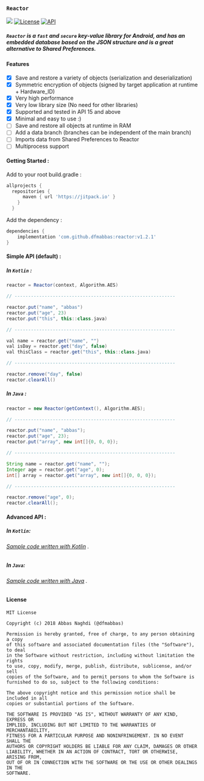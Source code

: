 ### `Reactor`

[![](https://jitpack.io/v/dfmabbas/reactor.svg)](https://jitpack.io/#dfmAbbas/reactor)
[![License](http://img.shields.io/badge/license-MIT-green.svg?style=flat)](https://github.com/dfmabbas/reactor)
[![API](https://img.shields.io/badge/API-15%2B-blue.svg?style=flat)](https://github.com/dfmabbas/reactor)



##### `Reactor` is a `fast` and `secure` key-value library for Android, and has an embedded database based on the JSON structure and is a great alternative to Shared Preferences.



#### Features

- [x] Save and restore a variety of objects (serialization and deserialization)
- [x] Symmetric encryption of objects (signed by target application at runtime + Hardware_ID)
- [x] Very high performance‍
- [x] Very low library size (No need for other libraries)
- [x] Supported and tested in API 15 and above
- [x] Minimal and easy to use :)
- [ ] Save and restore all objects at runtime in RAM
- [ ] Add a data branch (branches can be independent of the main branch) 
- [ ] Imports data from Shared Preferences to Reactor
- [ ] Multiprocess support

#### Getting Started :

Add to your root build.gradle :

```Groovy
allprojects {
  repositories {
      maven { url 'https://jitpack.io' }
    }
  }
```

Add the dependency :

```Groovy
dependencies {
    implementation 'com.github.dfmabbas:reactor:v1.2.1'
}
```



#### Simple API (default) :

##### In `Kotlin` :

```Groovy
reactor = Reactor(context, Algorithm.AES)   

// -----------------------------------------------------------

reactor.put("name", "abbas")
reactor.put("age", 23)
reactor.put("this", this::class.java)

// -----------------------------------------------------------

val name = reactor.get("name", "")
val isDay = reactor.get("day", false)
val thisClass = reactor.get("this", this::class.java)

// -----------------------------------------------------------

reactor.remove("day", false)
reactor.clearAll()

```

##### In `Java` :

```Groovy
reactor = new Reactor(getContext(), Algorithm.AES);

// -----------------------------------------------------------

reactor.put("name", "abbas");
reactor.put("age", 23);
reactor.put("array", new int[]{0, 0, 0});

// -----------------------------------------------------------

String name = reactor.get("name", "");
Integer age = reactor.get("age", 0);
int[] array = reactor.get("array", new int[]{0, 0, 0});

// -----------------------------------------------------------

reactor.remove("age", 0);
reactor.clearAll();
```



#### Advanced API :

##### In `Kotlin`:

###### [Sample code written with Kotlin](sample/src/main/java/com/dfmabbas/sample/KotlinSample.kt) .

##### In `Java`:

###### [Sample code written with Java](sample/src/main/java/com/dfmabbas/sample/JavaSample.java) .



#### License

```
MIT License

Copyright (c) 2018 Abbas Naghdi (@dfmabbas)

Permission is hereby granted, free of charge, to any person obtaining a copy
of this software and associated documentation files (the "Software"), to deal
in the Software without restriction, including without limitation the rights
to use, copy, modify, merge, publish, distribute, sublicense, and/or sell
copies of the Software, and to permit persons to whom the Software is
furnished to do so, subject to the following conditions:

The above copyright notice and this permission notice shall be included in all
copies or substantial portions of the Software.

THE SOFTWARE IS PROVIDED "AS IS", WITHOUT WARRANTY OF ANY KIND, EXPRESS OR
IMPLIED, INCLUDING BUT NOT LIMITED TO THE WARRANTIES OF MERCHANTABILITY,
FITNESS FOR A PARTICULAR PURPOSE AND NONINFRINGEMENT. IN NO EVENT SHALL THE
AUTHORS OR COPYRIGHT HOLDERS BE LIABLE FOR ANY CLAIM, DAMAGES OR OTHER
LIABILITY, WHETHER IN AN ACTION OF CONTRACT, TORT OR OTHERWISE, ARISING FROM,
OUT OF OR IN CONNECTION WITH THE SOFTWARE OR THE USE OR OTHER DEALINGS IN THE
SOFTWARE.
```

